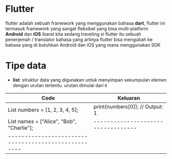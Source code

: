 # Flutter 
flutter adalah sebuah framework yang menggunakan bahasa **dart**, flutter ini termasuk framework yang sangat fleksibel yang bisa multi-platform **Android** dan **iOS**
ibarat kita sedang traveling si flutter itu sebuah penerjemah / translator bahasa yang artinya flutter bisa mengubah ke bahasa yang di butuhkan Android dan iOS yang mana menggunakan SDK

# Tipe data
- **list**: struktur data yang digunakan untuk menyimpan sekumpulan elemen dengan urutan tertentu. urutan dimulai dari `0`  

| Code                                               | Keluaran                         |
|----------------------------------------------------| ---------------------------------|
| List<int> numbers = [1, 2, 3, 4, 5];               | print(numbers[0]); // Output: 1  |
| List<String> names = ["Alice", "Bob", "Charlie"];  |----------------------------------|
|----------------------------------------------------|                                  |